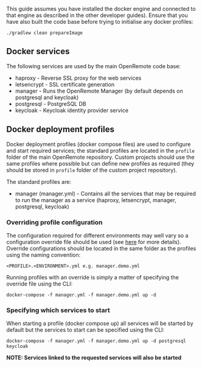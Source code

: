 This guide assumes you have installed the docker engine and connected to that engine as described in the other developer guides). Ensure that you have also built the code base before trying to initialise any docker profiles:

```
./gradlew clean prepareImage
```

## Docker services
The following services are used by the main OpenRemote code base:

* haproxy - Reverse SSL proxy for the web services
* letsencrypt - SSL certificate generation
* manager - Runs the OpenRemote Manager (by default depends on postgresql and keycloak)
* postgresql - PostgreSQL DB
* keycloak - Keycloak identity provider service

## Docker deployment profiles
Docker deployment profiles (docker compose files) are used to configure and start required services; the standard profiles are located in the `profile` folder of the main OpenRemote repository. Custom projects should use the same profiles where possible but can define new profiles as required (they should be stored in `profile` folder of the custom project repository).

The standard profiles are:

* manager (manager.yml) - Contains all the services that may be required to run the manager as a service (haproxy, letsencrypt, manager, postgresql, keycloak)

### Overriding profile configuration
The configuration required for different environments may well vary so a configuration override file should be used (see [here](https://docs.docker.com/compose/extends/) for more details). Override configurations should be located in the same folder as the profiles using the naming convention:

`<PROFILE>.<ENVIRONMENT>.yml e.g. manager.demo.yml`

Running profiles with an override is simply a matter of specifying the override file using the CLI:

`docker-compose -f manager.yml -f manager.demo.yml up -d`

### Specifying which services to start
When starting a profile (docker compose up) all services will be started by default but the services to start can be specified using the CLI:

`docker-compose -f manager.yml -f manager.demo.yml up -d postgresql keycloak`

**NOTE: Services linked to the requested services will also be started**